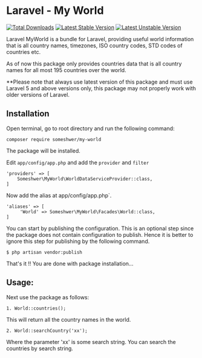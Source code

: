 # Laravel - My World

[![Total Downloads](https://poser.pugx.org/someshwer/my-world/downloads.svg)](https://packagist.org/packages/someshwer/my-world)
[![Latest Stable Version](https://poser.pugx.org/someshwer/my-world/v/stable.svg)](https://packagist.org/packages/someshwer/my-world)
[![Latest Unstable Version](https://poser.pugx.org/someshwer/my-world/v/unstable.svg)](https://packagist.org/packages/someshwer/my-world)

Laravel MyWorld is a bundle for Laravel, providing useful world information that is all country names, timezones,
ISO country codes, STD codes of countries  etc.

As of now this package only provides countries data that is all country names for all most 195 countries over the world.

**Please note that always use latest version of this package and must use Laravel 5 and above versions only,
this package may not properly work with older versions of Laravel.

## Installation

Open terminal, go to root directory and run the following command:

    composer require someshwer/my-world

The package will be installed.

Edit `app/config/app.php` and add the `provider` and `filter`

    'providers' => [
        Someshwer\MyWorld\WorldDataServiceProvider::class,
    ]

Now add the alias at app/config/app.php`.

    'aliases' => [
         'World' => Someshwer\MyWorld\Facades\World::class,
    ]

You can start by publishing the configuration. This is an optional step since the package does not contain configuration to publish.
Hence it is better to ignore this step for publishing by the following command.

    $ php artisan vendor:publish

That's it !! You are done with package installation...

## Usage:

Next use the package as follows:

    1. World::countries();

This will return all the country names in the world.

    2. World::searchCountry('xx');

Where the parameter 'xx' is some search string. You can search the countries by search string.


